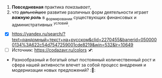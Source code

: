 1. **Повседневная** практика *показывает*,
2. что ~~дальнейшее~~ развитие различных форм деятельности играет ***важную роль*** в <sub>формировании</sub> существующих финансовых и административных <sup>условий</sup>.
 - [x] https://yandex.ru/search/?text=рандомный+текст+на+русском&clid=2270455&banerid=0500000134%3A622c54d7547259001cde8219&win=532&lr=10649
 - [ ] Источник: https://codazavr.ru/colors
:&#128149;:
+ Разнообразный и богатый опыт постоянный количественный рост и сфера нашей активности влечет за собой процесс внедрения и модернизации новых предложений? :&#128578;:
